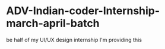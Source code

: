 # ADV-Indian-coder-Internship-march-april-batch
be half of my UI/UX design internship I'm providing this
